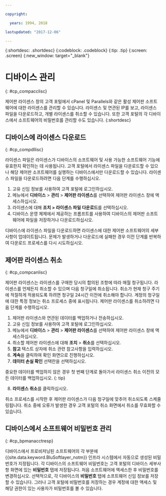 ```yaml
---

copyright:

  years: 1994, 2018

lastupdated: "2017-12-06"

---
```


{:shortdesc: .shortdesc}
{:codeblock: .codeblock}
{:tip: .tip}
{:screen: .screen}
{:new_window: target="_blank"}

# 디바이스 관리
{: #cp_compacclisc}

제어판 라이센스 창의 고객 포털에서 cPanel 및 Parallels와 같은 활성 제어판 소프트웨어에 대한 라이센스를 관리할 수 있습니다. 라이센스 및 연관된 IP를 보고, 라이센스 파일을 다운로드하고, 개별 라이센스를 취소할 수 있습니다. 또한 고객 포털의 각 디바이스에서 소프트웨어의 비밀번호를 관리할 수도 있습니다.
{:shortdesc}


## 디바이스에 라이센스 다운로드
{: #cp_compdllisc}

라이센스 파일은 라이센스가 디바이스의 소프트웨어 및 사용 가능한 소프트웨어 기능에 유효한지 확인하는 데 사용됩니다. 고객 포털에서 라이센스 파일을 다운로드할 수 있으나 해당 제어판 소프트웨어를 실행하는 디바이스에서만 다운로드할 수 있습니다. 라이센스 파일을 다운로드하려면 다음 단계를 수행하십시오.

1. 고유 신임 정보를 사용하여 고객 포털에 로그인하십시오.
2. 메뉴에서 **디바이스** > **관리** > **제어판 라이센스**를 선택하여 제어판 라이센스 창에 액세스하십시오.
3. 라이센스에 대해 **조치 > 라이센스 파일 다운로드**를 선택하십시오.
4. 디바이스 운영 체제에서 제공하는 프롬프트를 사용하여 디바이스의 제어판 소프트웨어에 파일을 저장하거나 다운로드하십시오.

디바이스에 라이센스 파일을 다운로드하면 라이센스에 대한 제어판 소프트웨어의 세부사항이 업데이트됩니다. 문제가 발생하거나 다운로드에 실패한 경우 이전 단계를 반복하여 다운로드 프로세스를 다시 시도하십시오.

## 제어판 라이센스 취소
{: #cp_compcanlisc}

제어판 라이센스는 라이센스를 구매한 당시의 합의된 조항에 따라 매월 청구됩니다. 라이센스를 언제든지 취소할 수 있으며 다음 청구일에 취소됩니다. 취소가 현재 청구 주기에 적절하게 적용되도록 하려면 청구일 24시간 이전에 취소해야 합니다. 계정의 청구일에 대한 특정 정보는 취소 프로세스 중에 표시됩니다. 제어판 라이센스를 취소하려면 다음 단계를 수행하십시오.

1. 제어판 라이센스와 연관된 데이터를 백업하거나 전송하십시오.
2. 고유 신임 정보를 사용하여 고객 포털에 로그인하십시오.
3. 메뉴에서 **디바이스** > **관리** > **제어판 라이센스**를 선택하여 제어판 라이센스 창에 액세스하십시오.
4. 취소할 제어판 라이센스에 대해 **조치** > **취소**를 선택하십시오.
5. **참고** 텍스트 상자에 취소 관련 참고사항을 입력하십시오.
6. **계속**을 클릭하여 확인 화면으로 진행하십시오.
7. **데이터 손실 확인** 선택란을 선택하십시오.

  중요한 데이터를 백업하지 않은 경우 첫 번째 단계로 돌아가서 라이센스 취소 이전의 모든 데이터를 백업하십시오.
  {: tip}

8. **라이센스 취소**를 클릭하십시오.

취소 프로세스를 시작한 후 제어판 라이센스가 다음 청구일에 맞추어 취소되도록 스케줄링됩니다. 취소 중에 오류가 발생한 경우 고객 포털의 취소 화면에서 취소를 무효화할 수 있습니다.

## 디바이스에서 소프트웨어 비밀번호 관리
{: #cp_bpmanacctresp}

디바이스에서 프로비저닝된 소프트웨어의 각 부분에 {{site.data.keyword.BluSoftlayer_notm}} 인프라 시스템에서 자동으로 생성된 비밀번호가 지정됩니다. 각 디바이스의 소프트웨어 비밀번호는 고객 포털의 디바이스 세부사항 화면에 있는 **비밀번호** 탭에 저장됩니다.  처음 소프트웨어에 액세스한 후 비밀번호를 변경하십시오. 선택적으로, 각 디바이스의 **비밀번호** 탭에 소프트웨어 신임 정보를 저장할 수 있습니다. 그러나 고객 포털에 비밀번호를 저장하는 경우 계정에 대한 액세스 및 해당 권한이 있는 사용자가 비밀번호를 볼 수 있습니다.
